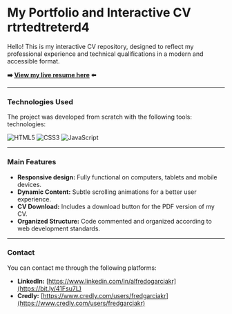 # My Portfolio and Interactive CV rtrtedtreterd4

Hello! This is my interactive CV repository, designed to reflect my professional experience and technical qualifications in a modern and accessible format.

**➡️ [View my live resume here](https://MandrakeKFire.github.io/My_Resume/) ⬅️**

---

### Technologies Used

The project was developed from scratch with the following tools: technologies:

![HTML5](https://img.shields.io/badge/html5-%23E34F26.svg?style=for-the-badge&logo=html5&logoColor=white)
![CSS3](https://img.shields.io/badge/css3-%231572B6.svg?style=for-the-badge&logo=css3&logoColor=white)
![JavaScript](https://img.shields.io/badge/javascript-%23323330.svg?style=for-the-badge&logo=javascript&logoColor=%23F7DF1E)

---

### Main Features

* **Responsive design:** Fully functional on computers, tablets and mobile devices.
* **Dynamic Content:** Subtle scrolling animations for a better user experience.
* **CV Download:** Includes a download button for the PDF version of my CV.
* **Organized Structure:** Code commented and organized according to web development standards.

---

### Contact

You can contact me through the following platforms:

* **LinkedIn:** [https://www.linkedin.com/in/alfredogarciakr](https://bit.ly/41Fsu7L)
* **Credly:** [https://www.credly.com/users/fredgarciakr](https://www.credly.com/users/fredgarciakr)
